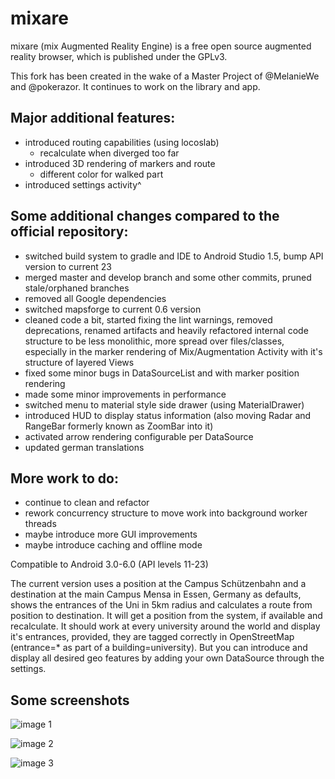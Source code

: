 ﻿#  mixare

mixare (mix Augmented Reality Engine) is a free open source augmented reality browser, 
which is published under the GPLv3.

This fork has been created in the wake of a Master Project of @MelanieWe and @pokerazor.
It continues to work on the library and app.

## Major additional features:
* introduced routing capabilities (using locoslab)
  * recalculate when diverged too far
* introduced 3D rendering of markers and route
  * different color for walked part
* introduced settings activity^

## Some additional changes compared to the official repository:
* switched build system to gradle and IDE to Android Studio 1.5, bump API version to current 23
* merged master and develop branch and some other commits, pruned stale/orphaned branches
* removed all Google dependencies
* switched mapsforge to current 0.6 version
* cleaned code a bit, started fixing the lint warnings, removed deprecations, renamed artifacts and
heavily refactored internal code structure to be less monolithic, more spread over files/classes,
especially in the marker rendering of Mix/Augmentation Activity with it's structure of layered Views
* fixed some minor bugs in DataSourceList and with marker position rendering
* made some minor improvements in performance
* switched menu to material style side drawer (using MaterialDrawer)
* introduced HUD to display status information (also moving Radar and RangeBar formerly known as ZoomBar into it)
* activated arrow rendering configurable per DataSource
* updated german translations

## More work to do:
* continue to clean and refactor
* rework concurrency structure to move work into background worker threads
* maybe introduce more GUI improvements
* maybe introduce caching and offline mode

Compatible to Android 3.0-6.0 (API levels 11-23)

The current version uses a position at the Campus Schützenbahn and a destination at the main Campus Mensa in Essen, Germany as defaults, shows the entrances of the Uni in 5km radius and calculates a route from position to destination. It will get a position from the system, if available and recalculate. It should work at every university around the world and display it's entrances, provided, they are tagged correctly in OpenStreetMap (entrance=* as part of a building=university).
But you can introduce and display all desired geo features by adding your own DataSource through the settings.

## Some screenshots
![image 1](http://www-stud.uni-due.de/~sehawagn/roUDE/mixare-roude-route-1.png)

![image 2](http://www-stud.uni-due.de/~sehawagn/roUDE/mixare-roude-route-2.png)

![image 3](http://www-stud.uni-due.de/~sehawagn/roUDE/mixare-roude-route-3.png)

